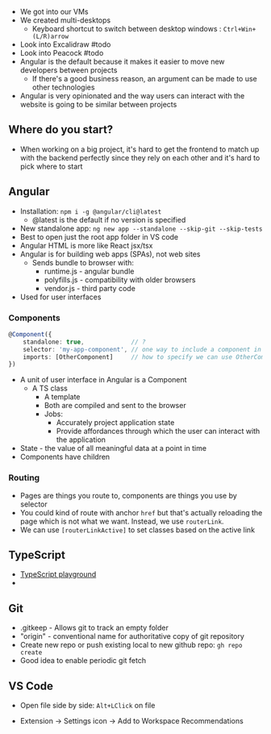 - We got into our VMs
- We created multi-desktops
	- Keyboard shortcut to switch between desktop windows : `Ctrl+Win+(L/R)arrow`
- Look into Excalidraw #todo
- Look into Peacock #todo 
- Angular is the default because it makes it easier to move new developers between projects
	- If there's a good business reason, an argument can be made to use other technologies
- Angular is very opinionated and the way users can interact with the website is going to be similar between projects
## Where do you start?
- When working on a big project, it's hard to get the frontend to match up with the backend perfectly since they rely on each other and it's hard to pick where to start

## Angular
- Installation:
	`npm i -g @angular/cli@latest`
	- @latest is the default if no version is specified
- New standalone app:
	`ng new app --standalone --skip-git --skip-tests`
- Best to open just the root app folder in VS code
- Angular HTML is more like React jsx/tsx
- Angular is for building web apps (SPAs), not web sites
	- Sends bundle to browser with:
		- runtime.js - angular bundle
		- polyfills.js - compatibility with older browsers
		- vendor.js - third party code
- Used for user interfaces

### Components
```ts
@Component({
	standalone: true,             // ?
	selector: 'my-app-component', // one way to include a component in HTML
	imports: [OtherComponent]     // how to specify we can use OtherComponent's selector
})
```

- A unit of user interface in Angular is a Component
	- A TS class
		- A template
		- Both are compiled and sent to the browser
		- Jobs:
			- Accurately project application state
			- Provide affordances through which the user can interact with the application
- State - the value of all meaningful data at a point in time
- Components have children

### Routing
- Pages are things you route to, components are things you use by selector
- You could kind of route with anchor `href` but that's actually reloading the page which is not what we want. Instead, we use `routerLink`.
- We can use `[routerLinkActive]` to set classes based on the active link

## TypeScript
- [TypeScript playground](typescriptlang.org)
- 

## Git
- .gitkeep - Allows git to track an empty folder
- "origin" - conventional name for authoritative copy of git repository
- Create new repo or push existing local to new github repo:
	`gh repo create`
- Good idea to enable periodic git fetch

## VS Code
* Open file side by side:
	`Alt+LClick` on file
- Extension -> Settings icon -> Add to Workspace Recommendations